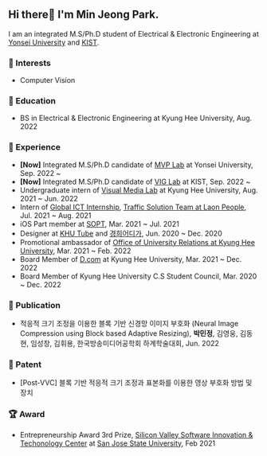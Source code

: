 ## Hi there👋 I'm Min Jeong Park.

I am an integrated M.S/Ph.D student of Electrical & Electronic Engineering at [Yonsei University](https://www.yonsei.ac.kr/en_sc/) and [KIST](https://www.kist.re.kr/eng/index.do).



### 🧡 Interests

* Computer Vision




### 🏫 Education

* BS in Electrical & Electronic Engineering at Kyung Hee University, Aug. 2022



### 👀 Experience

* **[Now]** Integrated M.S/Ph.D candidate of [MVP Lab](http://mvp.yonsei.ac.kr/) at Yonsei University, Sep. 2022 ~
* **[Now]** Integrated M.S/Ph.D candidate of [VIG Lab](https://vig.kist.re.kr/) at KIST, Sep. 2022 ~
* Undergraduate intern of [Visual Media Lab](https://vmlab.khu.ac.kr/) at Kyung Hee University, Aug. 2021 ~ Jun. 2022
* Intern of [Global ICT Internship](), [Traffic Solution Team at Laon People](http://www.laonpeople.com/eng/business/smart_life.php?#206), Jul. 2021 ~ Aug. 2021
* iOS Part member at [SOPT](http://sopt.org/wp/), Mar. 2021 ~ Jul. 2021
* Designer at [KHU Tube](https://www.youtube.com/c/%EC%BF%A0%ED%8A%9C%EB%B8%8CKHUTUBE) and [경희어디가](https://www.instagram.com/kyunghee.where/), Jun. 2020 ~ Dec. 2020
* Promotional ambassador of [Office of University Relations at Kyung Hee University](https://give.khu.ac.kr/), Mar. 2021 ~ Feb. 2022
* Board Member of [D.com](https://intranet.dcom.club/) at Kyung Hee University, Mar. 2021 ~ Dec. 2022
* Board Member of Kyung Hee University C.S Student Council, Mar. 2020 ~ Dec. 2022



### 📃 Publication

* 적응적 크기 조정을 이용한 블록 기반 신경망 이미지 부호화 (Neural Image Compression using Block based Adaptive Resizing), **박민정**, 김영웅, 김동현, 임성창, 김휘용, 한국방송미디어공학회 하계학술대회, Jun. 2022



### 📃 Patent

* [Post-VVC] 블록 기반 적응적 크기 조정과 표본화를 이용한 영상 부호화 방법 및 장치



### 🏆 Award

* Entrepreneurship Award 3rd Prize, [Silicon Valley Software Innovation & Techonology Center](https://www.sjsu.edu/svce/index.php) at [San Jose State University](https://www.sjsu.edu/), Feb 2021

  

